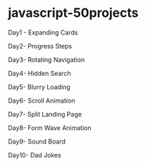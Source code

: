 # javascript-50projects

Day1 - Expanding Cards

Day2- Progress Steps

Day3- Rotating Navigation

Day4- Hidden Search

Day5- Blurry Loading

Day6- Scroll Animation

Day7- Split Landing Page

Day8- Form Wave Animation

Day9- Sound Board

Day10- Dad Jokes
